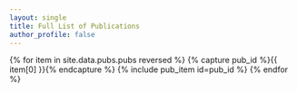 ```yaml
---
layout: single
title: Full List of Publications
author_profile: false
---
```


<div class="pub">
{% for item in site.data.pubs.pubs reversed %}
  {% capture pub_id %}{{ item[0] }}{% endcapture %}
  {% include pub_item id=pub_id %}
{% endfor %}
</div>
